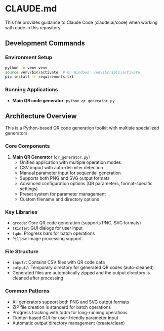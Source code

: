 # CLAUDE.md

This file provides guidance to Claude Code (claude.ai/code) when working with code in this repository.

## Development Commands

### Environment Setup
```bash
python -m venv venv
source venv/bin/activate  # On Windows: venv\Scripts\activate
pip install -r requirements.txt
```

### Running Applications
- **Main QR code generator**: `python qr_generator.py`

## Architecture Overview

This is a Python-based QR code generation toolkit with multiple specialized generators:

### Core Components

1. **Main QR Generator** (`qr_generator.py`)
   - Unified application with multiple operation modes
   - CSV import with auto-delimiter detection
   - Manual parameter input for sequential generation
   - Supports both PNG and SVG output formats
   - Advanced configuration options (QR parameters, format-specific settings)
   - Preset system for parameter management
   - Custom filename and directory options

### Key Libraries
- `qrcode`: Core QR code generation (supports PNG, SVG formats)
- `tkinter`: GUI dialogs for user input
- `tqdm`: Progress bars for batch operations
- `Pillow`: Image processing support

### File Structure
- `input/`: Contains CSV files with QR code data
- `output/`: Temporary directory for generated QR codes (auto-cleaned)
- Generated files are automatically zipped and the output directory is cleaned after processing

### Common Patterns
- All generators support both PNG and SVG output formats
- ZIP file creation is standard for batch operations
- Progress tracking with tqdm for long-running operations
- Tkinter-based GUI for user-friendly parameter input
- Automatic output directory management (create/clean)